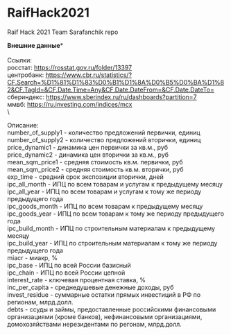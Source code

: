 # RaifHack2021
Raif Hack 2021 Team Sarafanchik repo

**Внешние данные*** \
\
Ссылки: \
 росстат: https://rosstat.gov.ru/folder/13397 \
 центробанк: https://www.cbr.ru/statistics/?CF.Search=%D1%81%D1%83%D0%B1%D1%8A%D0%B5%D0%BA%D1%82&CF.TagId=&CF.Date.Time=Any&CF.Date.DateFrom=&CF.Date.DateTo= \
 сбериндекс: https://www.sberindex.ru/ru/dashboards?partition=7 \
 ммвб: https://ru.investing.com/indices/mcx \
 \

Описание: \
 number_of_supply1	- количество предложений первички, единиц \
 number_of_supply2	- количество предложений вторички, единиц \
 price_dynamic1 - динамика цен первички за кв.м., руб \
 price_dynamic2 - динамика цен вторички за кв.м., руб \
 mean_sqm_price1	- средняя стоимость кв.м. первички, руб \
 mean_sqm_price2	- средняя стоимость кв.м. вторички, руб \
 exp_time	- средний срок экспозиции вторички, дней \
 ipc_all_month	- ИПЦ по всем товарам и услугам к предыдущему месяцу \
 ipc_all_year	- ИПЦ по всем товарам и услугам к тому же периоду предыдущего года \
 ipc_goods_month	- ИПЦ по всем товарам к предыдущему месяцу \
 ipc_goods_year	- ИПЦ по всем товарам к тому же периоду предыдущего года \
 ipc_build_month	- ИПЦ по строительным материалам к предыдущему месяцу \
 ipc_build_year	- ИПЦ по строительным материалам к тому же периоду предыдущего года \
 miacr	- миакр, % \
 ipc_base	- ИПЦ по всей России базисный \
 ipc_chain	- ИПЦ по всей России цепной \
 interest_rate	- ключевая процентная ставка, % \
 inc_per_capita	- среднедушевые денежные доходы, руб \
 invest_residue	- суммарные остатки прямых инвестиций в РФ по регионам, млрд.долл. \
 debts	- ссуды и займы, предоставленные российскими финансовыми организациями (кроме банков), нефинансовыми организациями, домохозяйствами нерезидентами по регонам, млрд.долл.
